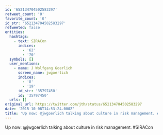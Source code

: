 ```yaml
---
id: '652134704502583297'
retweet_count: '0'
favorite_count: '0'
id_str: '652134704502583297'
retweeted: false
entities:
  hashtags:
    - text: SIRACon
      indices:
        - '62'
        - '70'
  symbols: []
  user_mentions:
    - name: J Wolfgang Goerlich
      screen_name: jwgoerlich
      indices:
        - '8'
        - '19'
      id_str: '35797450'
      id: '35797450'
  urls: []
original_url: https://twitter.com/jth/status/652134704502583297
date: '2015-10-08T14:53:24.000Z'
title: 'Up now: @jwgoerlich talking about culture in risk management. #SIRACon'
---
```


Up now: @jwgoerlich talking about culture in risk management. #SIRACon